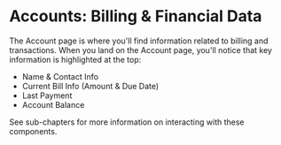 # Accounts: Billing & Financial Data

The Account page is where you'll find information related to billing and transactions. When you land on the Account page, you'll notice that key information is highlighted at the top:

- Name & Contact Info
- Current Bill Info (Amount & Due Date)
- Last Payment
- Account Balance

See sub-chapters for more information on interacting with these components.

